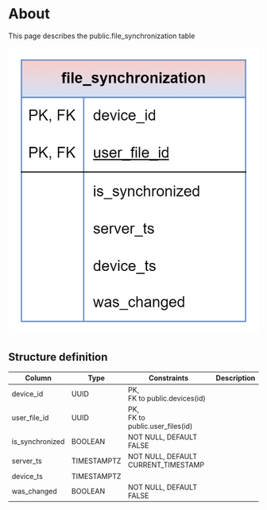 # About

This page describes the public.file_synchronization table

![alt text](file_synchronization.png)

## Structure definition

| Column | Type | Constraints | Description |
| - | - | - | - |
| device_id | UUID | PK,<br/> FK to public.devices(id) |
| user_file_id | UUID | PK,<br/> FK to public.user_files(id) |
| is_synchronized | BOOLEAN | NOT NULL, DEFAULT FALSE |
| server_ts | TIMESTAMPTZ | NOT NULL, DEFAULT CURRENT_TIMESTAMP |
| device_ts | TIMESTAMPTZ |
| was_changed | BOOLEAN | NOT NULL, DEFAULT FALSE |